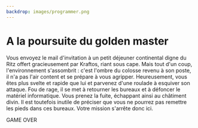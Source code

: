 ```yaml
---
backdrop: images/programmer.png
---
```


# A la poursuite du golden master

Vous envoyez le mail d'invitation à un petit déjeuner continental digne du Ritz offert gracieusement par Kraftos, riant sous cape.
Mais tout d'un coup, l'environnement s'assombrit : c'est l'ombre du colosse revenu à son poste, il n'a pas l'air content et se prépare à vous agripper.
Heureusement, vous êtes plus svelte et rapide que lui et parvenez d'une roulade à esquiver son attaque.
Fou de rage, il se met à retourner les bureaux et à défoncer le matériel informatique.
Vous prenez la fuite, échappant ainsi au châtiment divin. Il est toutefois inutile de préciser que vous ne pourrez pas remettre les pieds dans ces bureaux. Votre mission s'arrête donc ici.

GAME OVER

<Page url="/" instructions="" action="Redémarrer l'aventure" condition="none" />
